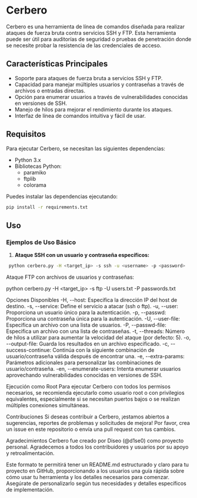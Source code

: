 # Cerbero

Cerbero es una herramienta de línea de comandos diseñada para realizar ataques de fuerza bruta contra servicios SSH y FTP. Esta herramienta puede ser útil para auditorías de seguridad o pruebas de penetración donde se necesite probar la resistencia de las credenciales de acceso.

## Características Principales

- Soporte para ataques de fuerza bruta a servicios SSH y FTP.
- Capacidad para manejar múltiples usuarios y contraseñas a través de archivos o entradas directas.
- Opción para enumerar usuarios a través de vulnerabilidades conocidas en versiones de SSH.
- Manejo de hilos para mejorar el rendimiento durante los ataques.
- Interfaz de línea de comandos intuitiva y fácil de usar.

## Requisitos

Para ejecutar Cerbero, se necesitan las siguientes dependencias:

- Python 3.x
- Bibliotecas Python:
  - paramiko
  - ftplib
  - colorama

Puedes instalar las dependencias ejecutando:

```bash
pip install -r requirements.txt
```

## Uso

### Ejemplos de Uso Básico

1. **Ataque SSH con un usuario y contraseña específicos:**

```bash
 python cerbero.py -H <target_ip> -s ssh -u <username> -p <password>
```

Ataque FTP con archivos de usuarios y contraseñas:

python cerbero.py -H <target_ip> -s ftp -U users.txt -P passwords.txt

Opciones Disponibles
-H, --host: Especifica la dirección IP del host de destino.
-s, --service: Define el servicio a atacar (ssh o ftp).
-u, --user: Proporciona un usuario único para la autenticación.
-p, --passwd: Proporciona una contraseña única para la autenticación.
-U, --user-file: Especifica un archivo con una lista de usuarios.
-P, --passwd-file: Especifica un archivo con una lista de contraseñas.
-t, --threads: Número de hilos a utilizar para aumentar la velocidad del ataque (por defecto: 5).
-o, --output-file: Guarda los resultados en un archivo especificado.
-c, --success-continue: Continúa con la siguiente combinación de usuario/contraseña válida después de encontrar una.
-e, --extra-params: Parámetros adicionales para personalizar las combinaciones de usuario/contraseña.
-en, --enumerate-users: Intenta enumerar usuarios aprovechando vulnerabilidades conocidas en versiones de SSH.

Ejecución como Root
Para ejecutar Cerbero con todos los permisos necesarios, se recomienda ejecutarlo como usuario root o con privilegios equivalentes, especialmente si se necesitan puertos bajos o se realizan múltiples conexiones simultáneas.

Contribuciones
Si deseas contribuir a Cerbero, ¡estamos abiertos a sugerencias, reportes de problemas y solicitudes de mejora! Por favor, crea un issue en este repositorio o envía una pull request con tus cambios.

Agradecimientos
Cerbero fue creado por Diseo (@d1se0) como proyecto personal. Agradecemos a todos los contribuidores y usuarios por su apoyo y retroalimentación.

Este formato te permitirá tener un README.md estructurado y claro para tu proyecto en GitHub, proporcionando a los usuarios una guía rápida sobre cómo usar tu herramienta y los detalles necesarios para comenzar. Asegúrate de personalizarlo según tus necesidades y detalles específicos de implementación.

